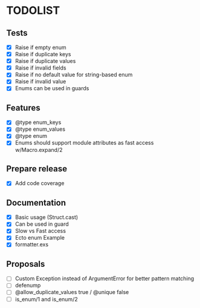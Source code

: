 # TODOLIST

## Tests

- [x] Raise if empty enum
- [x] Raise if duplicate keys
- [x] Raise if duplicate values
- [x] Raise if invalid fields
- [x] Raise if no default value for string-based enum
- [x] Raise if invalid value
- [x] Enums can be used in guards

## Features

- [x] @type enum_keys
- [x] @type enum_values
- [x] @type enum
- [x] Enums should support module attributes as fast access w/Macro.expand/2

## Prepare release

- [x] Add code coverage

## Documentation

- [x] Basic usage (Struct.cast)
- [x] Can be used in guard
- [x] Slow vs Fast access
- [x] Ecto enum Example
- [x] formatter.exs

## Proposals

- [ ] Custom Exception instead of ArgumentError for better pattern matching
- [ ] defenump
- [ ] @allow_duplicate_values true / @unique false
- [ ] is_enum/1 and is_enum/2

